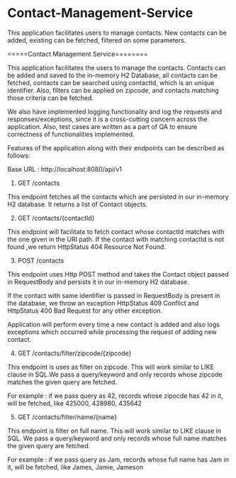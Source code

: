 # Contact-Management-Service
This application facilitates users to manage contacts. New contacts can be added, existing can be fetched, filtered on some parameters.


=====Contact Management Service========

This application facilitates the users to manage the contacts. Contacts can be added and saved to the in-memory H2 Database, all contacts 
can be fetched, contacts can be searched using contactId, which is an unique identifier. Also, filters can be applied on zipcode,
and contacts matching those criteria can be fetched.

We also have implemented logging functionality and log the requests and responses/exceptions, 
since it is a cross-cutting concern across the application. Also, test cases are written as a part of QA to ensure correctness of 
functionalities implemented.


Features of the application along with their endpoints can be described as follows:

Base URL : http://localhost:8080/api/v1


1) GET /contacts 

This endpoint fetches all the contacts which are persisted in our in-memory H2 database.
It returns a list of Contact objects.




2) GET /contacts/{contactId}

This endpoint will facilitate to fetch contact whose contactId matches with the one given in the URI path.
If the contact with matching contactId is not found ,we return HttpStatus 404 Resource Not Found.




3) POST /contacts

This endpoint uses Http POST method and takes the Contact object passed in RequestBody and persists it in our
in-memory H2 database.

If the contact with same identifier is passed in RequestBody is present in the database, we throw an exception 
HttpStatus 409 Conflict and HttpStatus 400 Bad Request for any other exception.

Application will perform every time a new contact is added and also logs exceptions which occurred while processing the
request of adding new contact.



4) GET /contacts/filter/zipcode/{zipcode}

This endpoint is uses as filter on zipcode. This will work similar to LIKE clause in SQL.We pass a query/keyword and only records 
whose zipcode matches the given query are fetched.

For example : if we pass query as 42, records whose zipocde has 42 in it, will be fetched, like 425000, 428980, 435642




5) GET /contacts/filter/name/{name}

This endpoint is filter on full name. This will work similar to LIKE clause in SQL.
We pass a query/keyword and only records whose full name matches the given query are fetched.

For example : if we pass query as Jam, records whose full name has Jam in it, will be fetched, like James, Jamie, Jameson




